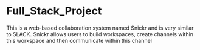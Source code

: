 # Full_Stack_Project

This is a web-based collaboration system named Snickr and is very similar to SLACK. Snickr allows users to build workspaces, create channels within this workspace and then communicate within this channel
